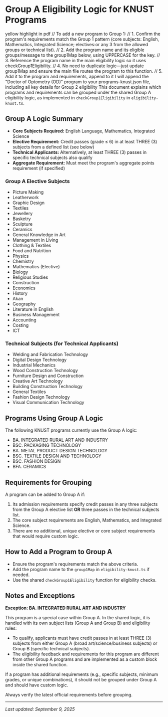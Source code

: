 # Group A Eligibility Logic for KNUST Programs
yellow highlight in pdf
// To add a new program to Group 1:
  // 1. Confirm the program's requirements match the Group 1 pattern (core subjects: English, Mathematics, Integrated Science; electives:or any 3 from the allowed groups or technical list).
  // 2. Add the program name and its eligible groups/message to the group1Map below, using UPPERCASE for the key.
  // 3. Reference the program name in the main eligibility logic so it uses checkGroup1Eligibility.
  // 4. No need to duplicate logic—just update group1Map and ensure the main file routes the program to this function.
   // 5. Add it to the program and requirements, append to it
I will append the "Doctor of Optometry (OD)" program to your programs-knust.json file, including all key details for Group 2 eligibility
This document explains which programs and requirements can be grouped under the shared Group A eligibility logic, as implemented in `checkGroup1Eligibility` in `eligibility-knust.ts`.

## Group A Logic Summary
- **Core Subjects Required:** English Language, Mathematics, Integrated Science
- **Elective Requirement:** Credit passes (grade ≤ 6) in at least THREE (3) subjects from a defined list (see below)
- **Technical Applicants:** Alternatively, at least THREE (3) passes in specific technical subjects also qualify
- **Aggregate Requirement:** Must meet the program's aggregate points requirement (if specified)

### Group A Elective Subjects
- Picture Making
- Leatherwork
- Graphic Design
- Textiles
- Jewellery
- Basketry
- Sculpture
- Ceramics
- General Knowledge in Art
- Management in Living
- Clothing & Textiles
- Food and Nutrition
- Physics
- Chemistry
- Mathematics (Elective)
- Biology
- Religious Studies
- Construction
- Economics
- History
- Akan
- Geography
- Literature in English
- Business Management
- Accounting
- Costing
- ICT

### Technical Subjects (for Technical Applicants)
- Welding and Fabrication Technology
- Digital Design Technology
- Industrial Mechanics
- Wood Construction Technology
- Furniture Design and Construction
- Creative Art Technology
- Building Construction Technology
- General Textiles
- Fashion Design Technology
- Visual Communication Technology

## Programs Using Group A Logic
The following KNUST programs currently use the Group A logic:

- BA. INTEGRATED RURAL ART AND INDUSTRY
- BSC. PACKAGING TECHNOLOGY
- BA. METAL PRODUCT DESIGN TECHNOLOGY
- BSC. TEXTILE DESIGN AND TECHNOLOGY
- BSC. FASHION DESIGN
- BFA. CERAMICS

## Requirements for Grouping
A program can be added to Group A if:
1. Its admission requirements specify credit passes in any three subjects from the Group A elective list **OR** three passes in the technical subjects list.
2. The core subject requirements are English, Mathematics, and Integrated Science.
3. There are no additional, unique elective or core subject requirements that would require custom logic.

## How to Add a Program to Group A
- Ensure the program's requirements match the above criteria.
- Add the program name to the `group1Map` in `eligibility-knust.ts` if needed.
- Use the shared `checkGroup1Eligibility` function for eligibility checks.


## Notes and Exceptions

**Exception: BA. INTEGRATED RURAL ART AND INDUSTRY**

This program is a special case within Group A. In the shared logic, it is handled with its own subject lists (Group A and Group B) and eligibility rules:

- To qualify, applicants must have credit passes in at least THREE (3) subjects from either Group A (broad art/science/business subjects) or Group B (specific technical subjects).
- The eligibility feedback and requirements for this program are different from other Group A programs and are implemented as a custom block inside the shared function.

If a program has additional requirements (e.g., specific subjects, minimum grades, or unique combinations), it should not be grouped under Group A and should have custom logic.

Always verify the latest official requirements before grouping.

---
_Last updated: September 9, 2025_

